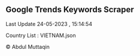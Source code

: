 

## Google Trends Keywords Scraper 
 
Last Update 24-05-2023 , 15:14:54

Country List :
VIETNAM.json



© Abdul Muttaqin 
